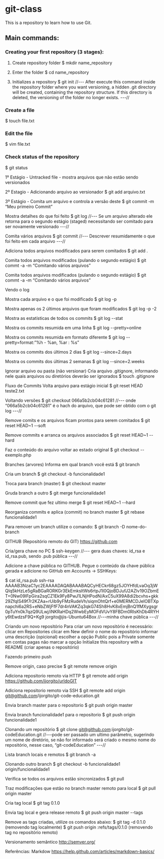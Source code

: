# git-class
This is a repository to learn how to use Git.

## Main commands:

### Creating your first repository (3 stages):

1. Create repository folder
$ mkdir name_repository

2. Enter the folder
$ cd name_repository

3. Initializes a repository
$ git init
//--- After execute this command inside the repository folder where you want versioning, a hidden .git directory will be created, containing the repository structure. If this directory is deleted, the versioning of the folder no longer exists. ---//

### Create a file
$ touch file.txt

### Edit the file
$ vim file.txt

### Check status of the repository
$ git status

1º Estágio - Untracked file - mostra arquivos que não estão sendo versionados

2º Estagio - Adicionando arquivo ao versionador
$ git add arquivo.txt

3º Estágio - Comita um arquivo e controla a versão deste
$ git commit -m “Meu primeiro Commit”

Mostra detalhes do que foi feito
$ git log
//--- Se um arquivo alterado ele retorna para o segundo estágio (staged) necessitando ser comitado para ser novamente versionado ---//

Comita vários arquivos
$ git commit
//--- Descrever resumidamente o que foi feito em cada arquivo ---//

Adiciona todos arquivos modificados para serem comitados
$ git add .

Comita todos arquivos modificados (pulando o segundo estágio)
$ git commt -a -m “Comitando vários arquivos”

Comita todos arquivos modificados (pulando o segundo estágio)
$ git commt -a -m “Comitando vários arquivos”

Vendo o log

Mostra cada arquivo e o que foi modificado
$ git log -p

Mostra apenas os 2 últimos arquivos que foram modificados
$ git log -p -2

Mostra as estatísticas de todos os commits
$ git log --stat

Mostra os commits resumida em uma linha
$ git log --pretty=online

Mostra os commits resumida em formato diferente
$ git log --pretty=format:”%h - %an, %ar : %s”

Mostra os commits dos últimos 2 dias
$ git log --since=2.days

Mostra os commits dos últimas 2 semanas
$ git log --since=2.weeks

Ignorar arquivo ou pasta (não versionar)
Cria arquivo .gitignore, informando nele quais arquivos ou diretórios deverão ser ignorados
$ touch .gitignore

Fluxo de Commits
Volta arquivo para estágio inicial 
$ git reset HEAD teste2.txt

Voltando versões
$ git checkout 066a5b2cb04c61281
//--- onde “066a5b2cb04c61281” é o hach do arquivo, que pode ser obtido com o git log ---//

Remove comits e os arquivos ficam prontos para serem comitados
$ git reset HEAD~1 --soft 

Remove commits e arranca os arquivos associados
$ git reset HEAD~1 --hard

Faz o conteúdo do arquivo voltar ao estado original
$ git checkout -- exemplo.php

Branches (arvores)
Informa em qual branch você está
$ git branch

Cria um branch
$ git checkout -b funcionalidade1

Troca para branch (master)
$ git checkout master

Gruda branch a outro
$ git merge funcionalidade1

Remove commit que fez ultimo merge
$ git reset HEAD~1 --hard

Reorganiza commits e aplica (commit) no branch master
$ git rebase funcionalidade1

Para remover um branch utilize o comando:
$ git branch -D nome-do-branch


GITHUB (Repositório remoto do GIT)
https://github.com


Cria/gera chave no PC
$ ssh-keygen
//--- gera duas chaves: id_rsa e id_rsa.pub, sendo .pub pública ---//

Adicione a chave pública no GITHUB. 
Pegue o conteúdo da chave pública gerada e adicione no GitHub em Accounts → SSHKeys:

$ cat id_rsa.pub
ssh-rsa AAAAB3NzaC1yc2EAAAADAQABAAABAQCyHECkr68gz5JOYHfdLvaOq3jWQIq5kHzLe5gRaBGaRORKGr3EkEmksItWs6rtpJ1I0QjoBDJufJ2AZlv19OZbmET+0Nw09lFpGira2sqCZ1Ek9Fy8PwJ1LNjHPodN/AxC5uX99A8di2bcvhs+gkk29ZfqIS49f7r2KZAa+rUib9yFMzRudeVh/siqmOhtQrf+e0MERMCDJeIOBTXpnapchi6a2RS+eNbZWjFfF7dr4nVAKZq3qkG74Sh8HvK8xEmjBnQ1fMXygsgr0pTuYn0k7qzQ9ULwj/iNKRaHDq2WwbEyMOFdVUvY8FBDm0RIsKhDb4RYHy6tEwdzsF9Q+Kg9 jorgito@jis-Ubuntu64Box
//---minha chave pública ---//

Criando um novo repositório
Para criar um novo repositório é necessário:
clicar em Repositories
clicar em New
definir o nome do repositório
informar uma descrição (opicional)
escolher a opção Public pois a Private somente em contas pagas
não marcar a opção Initialize this repository with a README (criar apenas o repositório)

Fazendo primeiro push

Remove origin, caso precise
$ git remote remove origin

Adiciona repositorio remoto via HTTP
$ git remote add origin https://github.com/ijorgito/urldoGIT

Adiciona repositorio remoto via SSH
$ git remote add origin git@github.com/ijorgito/git-code-education.git

Envia branch master para o repositorio
$ git push origin master

Envia branch funcionalidade1 para o repositorio
$ git push origin funcionalidade1



Clonando um repositório
$ git clone git@github.com:ijorgito/git-codeEducation.git
//---pode ser passado um ultimo parâmetro, sugerindo um nome de diretório, se não for informado será criado o mesmo nome do repositório, nesse caso, “git-codeEducation” ---//

Lista branch locais e remotos
$ git branch -a

Clonando outro branch
$ git checkout -b funcionalidade1 origin/funcionalidade1

Verifica se todos os arquivos estão sincronizados
$ git pull

Traz modificações que estão no branch master remoto para local
$ git pull origin master

Cria tag local 
$ git tag 0.1.0

Envia tag local e gera release remoto
$ git push origin master --tags

Remove as tags criadas, utilize os comandos abaixo:
$ git tag -d 0.1.0  (removendo tag localmente)
$ git push origin :refs/tags/0.1.0 (removendo tag no repositório remoto)


Versionamento semântico
http://semver.org/



Referências:
Markdow
https://help.github.com/articles/markdown-basics/











